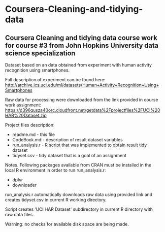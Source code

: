 # Coursera-Cleaning-and-tidying-data
## Coursera Cleaning and tidying data course work for course #3 from John Hopkins University data science specialization

Dataset based on an data obtained from experiment with human activity recognition using smartphones.

Full description of experiment can be found here:
http://archive.ics.uci.edu/ml/datasets/Human+Activity+Recognition+Using+Smartphones

Raw data for processing were downloaded from the link provided in course work assignment:
https://d396qusza40orc.cloudfront.net/getdata%2Fprojectfiles%2FUCI%20HAR%20Dataset.zip

Project files description:
- readme.md 	- this file
- CodeBook.md 	- description of result dataset variables
- run_analysis.r 	- R script that was implemented to obtain result tidy dataset
- tidyset.csv	- tidy dataset that is a goal of an assignment


Notes. 
Following packages available from CRAN must be installed in the local R environment in order to run run_analysis.r:
- dplyr
- downloader 

run_analysis.r automatically downloads raw data using provided link and creates tidyset.csv in current R working
directory.


Script creates 'UCI HAR Dataset' subdirectory in current R directory with raw data files.

Warning: no checks for available disk space are being made.